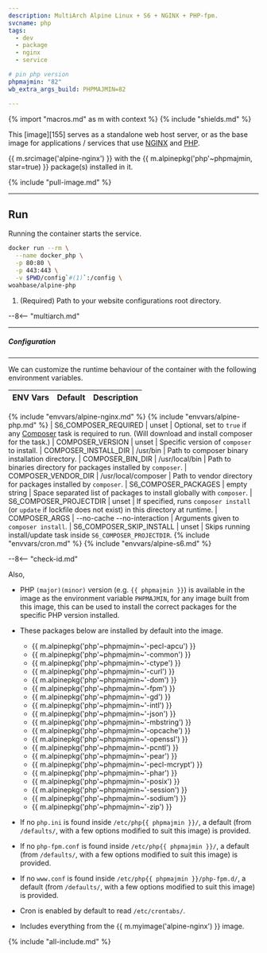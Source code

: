 ```yaml
---
description: MultiArch Alpine Linux + S6 + NGINX + PHP-fpm.
svcname: php
tags:
  - dev
  - package
  - nginx
  - service

# pin php version
phpmajmin: "82"
wb_extra_args_build: PHPMAJMIN=82

---
```


{% import "macros.md" as m with context %}
{% include "shields.md" %}

This [image][155] serves as a standalone web host server, or as
the base image for applications / services that use [NGINX][1]
and [PHP][2].

{{ m.srcimage('alpine-nginx') }} with the {{ m.alpinepkg('php'~phpmajmin,
star=true) }} package(s) installed in it.

{% include "pull-image.md" %}

---
Run
---

Running the container starts the service.

``` sh
docker run --rm \
  --name docker_php \
  -p 80:80 \
  -p 443:443 \
  -v $PWD/config`#(1)`:/config \
woahbase/alpine-php
```

1. (Required) Path to your website configurations root directory.

--8<-- "multiarch.md"

---
##### Configuration
---

We can customize the runtime behaviour of the container with the
following environment variables.

| ENV Vars                 | Default                     | Description
| :---                     | :---                        | :---
{% include "envvars/alpine-nginx.md" %}
{% include "envvars/alpine-php.md" %}
| S6_COMPOSER_REQUIRED     | unset                       | Optional, set to `true` if any [Composer][3] task is required to run. (Will download and install composer for the task.)
| COMPOSER_VERSION         | unset                       | Specific version of `composer` to install.
| COMPOSER_INSTALL_DIR     | /usr/bin                    | Path to composer binary installation directory.
| COMPOSER_BIN_DIR         | /usr/local/bin              | Path to binaries directory for packages installed by `composer`.
| COMPOSER_VENDOR_DIR      | /usr/local/composer         | Path to vendor directory for packages installed by `composer`.
| S6_COMPOSER_PACKAGES     | empty string                | Space separated list of packages to install globally with `composer`.
| S6_COMPOSER_PROJECTDIR   | unset                       | If specified, runs `composer install` (or `update` if lockfile does not exist) in this directory at runtime.
| COMPOSER_ARGS            | --no-cache --no-interaction | Arguments given to `composer install`.
| S6_COMPOSER_SKIP_INSTALL | unset                       | Skips running install/update task inside `S6_COMPOSER_PROJECTDIR`.
{% include "envvars/cron.md" %}
{% include "envvars/alpine-s6.md" %}

--8<-- "check-id.md"

Also,

* PHP `(major)(minor)` version (e.g. `{{ phpmajmin }}`) is available in the
  image as the environment variable `PHPMAJMIN`, for any image
  built from this image, this can be used to install the correct
  packages for the specific PHP version installed.

* These packages below are installed by default into the image.

    * {{ m.alpinepkg('php'~phpmajmin~'-pecl-apcu') }}
    * {{ m.alpinepkg('php'~phpmajmin~'-common') }}
    * {{ m.alpinepkg('php'~phpmajmin~'-ctype') }}
    * {{ m.alpinepkg('php'~phpmajmin~'-curl') }}
    * {{ m.alpinepkg('php'~phpmajmin~'-dom') }}
    * {{ m.alpinepkg('php'~phpmajmin~'-fpm') }}
    * {{ m.alpinepkg('php'~phpmajmin~'-gd') }}
    * {{ m.alpinepkg('php'~phpmajmin~'-intl') }}
    * {{ m.alpinepkg('php'~phpmajmin~'-json') }}
    * {{ m.alpinepkg('php'~phpmajmin~'-mbstring') }}
    * {{ m.alpinepkg('php'~phpmajmin~'-opcache') }}
    * {{ m.alpinepkg('php'~phpmajmin~'-openssl') }}
    * {{ m.alpinepkg('php'~phpmajmin~'-pcntl') }}
    * {{ m.alpinepkg('php'~phpmajmin~'-pear') }}
    * {{ m.alpinepkg('php'~phpmajmin~'-pecl-mcrypt') }}
    * {{ m.alpinepkg('php'~phpmajmin~'-phar') }}
    * {{ m.alpinepkg('php'~phpmajmin~'-posix') }}
    * {{ m.alpinepkg('php'~phpmajmin~'-session') }}
    * {{ m.alpinepkg('php'~phpmajmin~'-sodium') }}
    * {{ m.alpinepkg('php'~phpmajmin~'-zip') }}

* If no `php.ini` is found inside  `/etc/php{{ phpmajmin }}/`,
  a default (from `/defaults/`, with a few options modified to suit
  this image) is provided.

* If no `php-fpm.conf` is found inside  `/etc/php{{ phpmajmin
  }}/`, a default (from `/defaults/`, with a few options modified to
  suit this image) is provided.

* If no `www.conf` is found inside  `/etc/php{{ phpmajmin
  }}/php-fpm.d/`, a default (from `/defaults/`, with a few options
  modified to suit this image) is provided.

* Cron is enabled by default to read `/etc/crontabs/`.

* Includes everything from the {{ m.myimage('alpine-nginx') }} image.

[1]: https://nginx.org
[2]: http://php.net/
[3]: https://getcomposer.org/

{% include "all-include.md" %}
